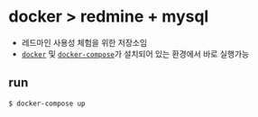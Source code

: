 docker > redmine + mysql
================================================================================
- 레드마인 사용성 체험을 위한 저장소임
- [`docker`](https://docs.docker.com/engine/installation) 및 [`docker-compose`](https://docs.docker.com/compose/install)가 설치되어 있는 환경에서 바로 실행가능

run
--------------------------------------------------------------------------------

```bash
$ docker-compose up
```
